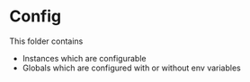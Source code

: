 # Config

This folder contains 
- Instances which are configurable
- Globals which are configured with or without env variables